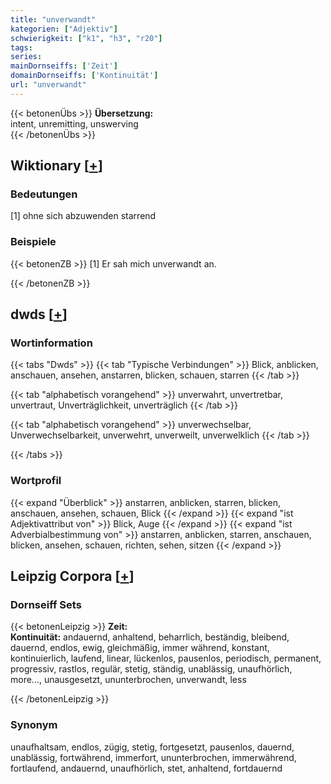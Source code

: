 ```yaml
---
title: "unverwandt"
kategorien: ["Adjektiv"]
schwierigkeit: ["k1", "h3", "r20"]
tags:
series:
mainDornseiffs: ['Zeit']
domainDornseiffs: ['Kontinuität']
url: "unverwandt"
---
```


{{< betonenÜbs >}}
**Übersetzung:**  
intent, unremitting, unswerving  
{{< /betonenÜbs >}}

## Wiktionary [[+](https://de.wiktionary.org/wiki/unverwandt)]

### Bedeutungen
[1] ohne sich abzuwenden starrend  

### Beispiele
{{< betonenZB >}}
[1] Er sah mich unverwandt an.  

{{< /betonenZB >}}


## dwds [[+](https://www.dwds.de/wb/unverwandt)]

### Wortinformation
{{< tabs "Dwds" >}}
{{< tab "Typische Verbindungen" >}}
Blick, anblicken, anschauen, ansehen, anstarren, blicken, schauen, starren
{{< /tab >}}

{{< tab "alphabetisch vorangehend" >}}
unverwahrt, unvertretbar, unvertraut, Unverträglichkeit, unverträglich
{{< /tab >}}

{{< tab "alphabetisch vorangehend" >}}
unverwechselbar, Unverwechselbarkeit, unverwehrt, unverweilt, unverwelklich
{{< /tab >}}

{{< /tabs >}}

### Wortprofil
{{< expand "Überblick" >}} anstarren, anblicken, starren, blicken, anschauen, ansehen, schauen, Blick {{< /expand >}}
{{< expand "ist Adjektivattribut von" >}} Blick, Auge {{< /expand >}}
{{< expand "ist Adverbialbestimmung von" >}} anstarren, anblicken, starren, anschauen, blicken, ansehen, schauen, richten, sehen, sitzen {{< /expand >}}

## Leipzig Corpora [[+](https://corpora.uni-leipzig.de/en/res?word=unverwandt&corpusId=deu_newscrawl-public_2018)]

### Dornseiff Sets
{{< betonenLeipzig >}}
**Zeit:**  
**Kontinuität:** andauernd, anhaltend, beharrlich, beständig, bleibend, dauernd, endlos, ewig, gleichmäßig, immer während, konstant, kontinuierlich, laufend, linear, lückenlos, pausenlos, periodisch, permanent, progressiv, rastlos, regulär, stetig, ständig, unablässig, unaufhörlich, more..., unausgesetzt, ununterbrochen, unverwandt, less  

{{< /betonenLeipzig >}}

### Synonym
unaufhaltsam, endlos, zügig, stetig, fortgesetzt, pausenlos, dauernd, unablässig, fortwährend, immerfort, ununterbrochen, immerwährend, fortlaufend, andauernd, unaufhörlich, stet, anhaltend, fortdauernd

